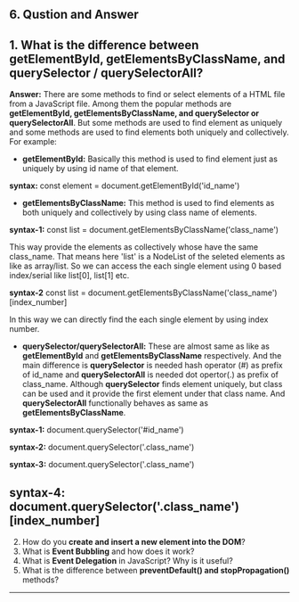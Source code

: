 ## 6. Qustion and Answer

## 1. What is the difference between **getElementById, getElementsByClassName, and querySelector / querySelectorAll**?

**Answer:** There are some methods to find or select elements of a HTML file from a JavaScript file. Among them the popular methods are **getElementById, getElementsByClassName, and querySelector or querySelectorAll**. But some methods are used to find element as uniquely and some methods are used to find elements both uniquely and collectively. For example:
- **getElementById:** Basically this method is used to find element just as uniquely by using id name of that element. 

**syntax:** const element = document.getElementById('id_name')
- **getElementsByClassName:** This method is used to find elements as both uniquely and collectively by using class name of elements.

**syntax-1:** const list = document.getElementsByClassName('class_name')

This way provide the elements as collectively whose have the same class_name. That means here 'list' is a NodeList of the seleted elements as like as array/list. So we can access the each single element using 0 based index/serial like list[0], list[1] etc.

**syntax-2** const list = document.getElementsByClassName('class_name')[index_number]

In this way we can directly find the each single element by using index number.

- **querySelector/querySelectorAll:** These are almost same as like as **getElementById** and **getElementsByClassName** respectively. And the main difference is **querySelector** is needed hash operator (#) as prefix of id_name and **querySelectorAll** is needed dot opertor(.) as prefix of class_name. Although **querySelector** finds element uniquely, but class can be used and it provide the first element under that class name. And **querySelectorAll** functionally behaves as same as **getElementsByClassName**.

**syntax-1:** document.querySelector('#id_name')

**syntax-2:** document.querySelector('.class_name')

**syntax-3:** document.querySelector('.class_name')

**syntax-4:** document.querySelector('.class_name')[index_number]
---

2. How do you **create and insert a new element into the DOM**?
3. What is **Event Bubbling** and how does it work?
4. What is **Event Delegation** in JavaScript? Why is it useful?
5. What is the difference between **preventDefault() and stopPropagation()** methods?
---